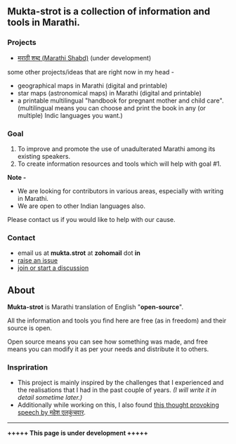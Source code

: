 ## Mukta-strot is a collection of information and tools in Marathi.

### Projects

- [मराठी शब्द (Marathi Shabd)](https://mukta-strot.github.io/marathi-shabd/) (under development)

some other projects/ideas that are right now in my head -

- geographical maps in Marathi (digital and printable)
- star maps (astronomical maps) in Marathi (digital and printable)
- a printable multilingual "handbook for pregnant mother and child care". (multilingual
  means you can choose and print the book in any (or multiple) Indic languages you want.)

### Goal

1. To improve and promote the use of unadulterated Marathi among its existing speakers.
2. To create information resources and tools which will help with goal \#1.


**Note -**
- We are looking for contributors in various areas, especially with writing in Marathi.
- We are open to other Indian languages also.

Please contact us if you would like to help with our cause.

### Contact

- email us at **mukta.strot** at **zohomail** dot **in**
- [raise an issue](https://github.com/mukta-strot/mukta-strot.github.io/issues)
- [join or start a discussion](https://github.com/mukta-strot/mukta-strot.github.io/discussions)


## About

**Mukta-strot** is Marathi translation of English "**open-source**". 

All the information and tools you find here are free (as in freedom) and their source is open.

Open source means you can see how something was made, and free means you can modify it as per your needs and distribute it to others.

### Inspriration

- This project is mainly inspired by the challenges that I experienced and the 
realisations that I had in the past couple of years. *(I will write it in detail
sometime later.)*
- Additionally while working on this, I also found [this thought provoking speech
  by महेश एलकुंचवार](https://youtu.be/Jg7UUU8R_Dc).


---

**+++++ This page is under development +++++**
